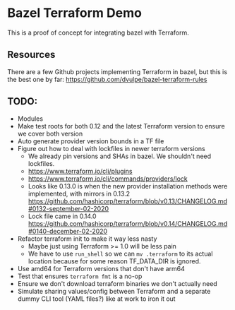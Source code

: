 # Bazel Terraform Demo

This is a proof of concept for integrating bazel with Terraform.

## Resources

There are a few Github projects implementing Terraform in bazel, but this is the
best one by far: https://github.com/dvulpe/bazel-terraform-rules

## TODO:

- Modules
- Make test roots for both 0.12 and the latest Terraform version to ensure we
  cover both version
- Auto generate provider version bounds in a TF file
- Figure out how to deal with lockfiles in newer terraform versions
  - We already pin versions and SHAs in bazel. We shouldn't need lockfiles.
  - https://www.terraform.io/cli/plugins
  - https://www.terraform.io/cli/commands/providers/lock
  - Looks like 0.13.0 is when the new provider installation methods were
    implemented, with mirrors in 0.13.2
    https://github.com/hashicorp/terraform/blob/v0.13/CHANGELOG.md#0132-september-02-2020
  - Lock file came in 0.14.0 https://github.com/hashicorp/terraform/blob/v0.14/CHANGELOG.md#0140-december-02-2020
- Refactor terraform init to make it way less nasty
  - Maybe just using Terraform >= 1.0 will be less pain
  - We have to use `run_shell` so we can `mv .terraform` to its actual location
    because for some reason TF_DATA_DIR is ignored.
- Use amd64 for Terraform versions that don't have arm64
- Test that ensures `terraform fmt` is a no-op
- Ensure we don't download terraform binaries we don't actually need
- Simulate sharing values/config between Terraform and a separate dummy CLI tool
  (YAML files?) like at work to iron it out
